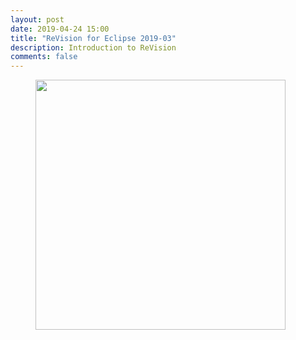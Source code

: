 ```yaml
---
layout: post
date: 2019-04-24 15:00
title: "ReVision for Eclipse 2019-03"
description: Introduction to ReVision
comments: false
---
```


<figure class="aligncenter">
	<a href="{{folderpath}}images/2019-04-24-2019-03-release.png" target="_blank">
	<img style="width: 400px" src="{{site.url}}/_posts/2019-04-24-2019-03-release.png"/></a>
</figure>

